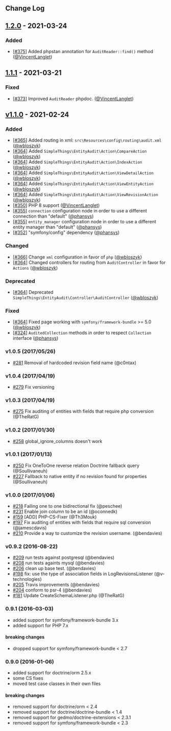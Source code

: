 ## Change Log

## [1.2.0](https://github.com/sonata-project/EntityAuditBundle/compare/1.1.1...1.2.0) - 2021-03-24
### Added
- [[#375](https://github.com/sonata-project/EntityAuditBundle/pull/375)] Added phpstan annotation for `AuditReader::find()` method ([@VincentLanglet](https://github.com/VincentLanglet))

## [1.1.1](https://github.com/sonata-project/EntityAuditBundle/compare/1.1.0...1.1.1) - 2021-03-21
### Fixed
- [[#373](https://github.com/sonata-project/EntityAuditBundle/pull/373)] Improved `AuditReader` phpdoc. ([@VincentLanglet](https://github.com/VincentLanglet))

## [v1.1.0](https://github.com/sonata-project/EntityAuditBundle/compare/v1.0.9...v1.1.0) - 2021-02-24
### Added
- [[#365](https://github.com/sonata-project/EntityAuditBundle/pull/365)] Added routing in xml: `src\Resources\config\routing\audit.xml` ([@wbloszyk](https://github.com/wbloszyk))
- [[#364](https://github.com/sonata-project/EntityAuditBundle/pull/364)] Added `SimpleThings\EntityAudit\Action\CompareAction` ([@wbloszyk](https://github.com/wbloszyk))
- [[#364](https://github.com/sonata-project/EntityAuditBundle/pull/364)] Added `SimpleThings\EntityAudit\Action\IndexAction` ([@wbloszyk](https://github.com/wbloszyk))
- [[#364](https://github.com/sonata-project/EntityAuditBundle/pull/364)] Added `SimpleThings\EntityAudit\Action\ViewDetailAction` ([@wbloszyk](https://github.com/wbloszyk))
- [[#364](https://github.com/sonata-project/EntityAuditBundle/pull/364)] Added `SimpleThings\EntityAudit\Action\ViewEntityAction` ([@wbloszyk](https://github.com/wbloszyk))
- [[#364](https://github.com/sonata-project/EntityAuditBundle/pull/364)] Added `SimpleThings\EntityAudit\Action\ViewRevisionAction` ([@wbloszyk](https://github.com/wbloszyk))
- [[#350](https://github.com/sonata-project/EntityAuditBundle/pull/350)] PHP 8 support ([@VincentLanglet](https://github.com/VincentLanglet))
- [[#355](https://github.com/sonata-project/EntityAuditBundle/pull/355)] `connection` configuration node in order to use a different connection than "default" ([@phansys](https://github.com/phansys))
- [[#355](https://github.com/sonata-project/EntityAuditBundle/pull/355)] `entity_manager` configuration node in order to use a different entity manager than "default" ([@phansys](https://github.com/phansys))
- [[#352](https://github.com/sonata-project/EntityAuditBundle/pull/352)] "symfony/config" dependency ([@phansys](https://github.com/phansys))

### Changed
- [[#366](https://github.com/sonata-project/EntityAuditBundle/pull/366)] Change `xml` configuration in favor of `php` ([@wbloszyk](https://github.com/wbloszyk))
- [[#364](https://github.com/sonata-project/EntityAuditBundle/pull/364)] Changed controllers for routing from `AuditController` in favor for `Actions` ([@wbloszyk](https://github.com/wbloszyk))

### Deprecated
- [[#364](https://github.com/sonata-project/EntityAuditBundle/pull/364)] Deprecated `SimpleThings\EntityAudit\Controller\AuditController` ([@wbloszyk](https://github.com/wbloszyk))

### Fixed
- [[#364](https://github.com/sonata-project/EntityAuditBundle/pull/364)] Fixed page working with `symfony/framework-bundle` >= 5.0 ([@wbloszyk](https://github.com/wbloszyk))
- [[#324](https://github.com/sonata-project/EntityAuditBundle/pull/324)] `AuditedCollection` methods in order to respect `Collection` interface ([@phansys](https://github.com/phansys))

### v1.0.5 (2017/05/26)
- [#281](https://github.com/simplethings/EntityAuditBundle/pull/281) Removal of hardcoded revision field name (@c0ntax)

### v1.0.4 (2017/04/19)
- [#279](https://github.com/simplethings/EntityAuditBundle/issues/279) Fix versioning

### v1.0.3 (2017/04/19)
- [#275](https://github.com/simplethings/EntityAuditBundle/pull/275) Fix auditing of entities with fields that require php conversion (@TheRatG)

### v1.0.2 (2017/01/30)
- [#258](https://github.com/simplethings/EntityAuditBundle/issues/258) global_ignore_columns doesn't work

### v1.0.1 (2017/01/13)
- [#250](https://github.com/simplethings/EntityAudit/pull/250) Fix OneToOne reverse relation Doctrine fallback query (@Soullivaneuh)
- [#227](https://github.com/simplethings/EntityAudit/pull/227) Fallback to native entity if no revision found for properties (@Soullivaneuh)

### v1.0.0 (2017/01/06)
- [#218](https://github.com/simplethings/EntityAudit/pull/218) Failing one to one bidirectional fix (@peschee)
- [#231](https://github.com/simplethings/EntityAudit/pull/231) Enable join column to be an id (@oconnedk)
- [#159](https://github.com/simplethings/EntityAudit/pull/159) [ADD] PHP-CS-Fixer (@Th3Mouk)
- [#197](https://github.com/simplethings/EntityAudit/pull/197) Fix auditing of entities with fields that require sql conversion (@jamescdavis)
- [#210](https://github.com/simplethings/EntityAudit/pull/210) Provide a way to customize the revision username. (@bendavies)

### v0.9.2 (2016-08-22)
- [#209](https://github.com/simplethings/EntityAudit/pull/209) run tests against postgresql (@bendavies)
- [#208](https://github.com/simplethings/EntityAudit/pull/208) run tests againts mysql (@bendavies)
- [#206](https://github.com/simplethings/EntityAudit/pull/206) clean up base test. (@bendavies)
- [#198](https://github.com/simplethings/EntityAudit/pull/198) fix: use the type of association fields in LogRevisionsListener (@v-technologies)
- [#205](https://github.com/simplethings/EntityAudit/pull/205) Travis improvements (@bendavies)
- [#204](https://github.com/simplethings/EntityAudit/pull/204) conform to psr-4 (@bendavies)
- [#181](https://github.com/simplethings/EntityAudit/pull/181) Update CreateSchemaListener.php (@TheRatG)

### 0.9.1 (2016-03-03)

* added support for symfony/framework-bundle 3.x
* added support for PHP 7.x

#### breaking changes

* dropped support for symfony/framework-bundle < 2.7


### 0.9.0 (2016-01-06)

* added support for doctrine/orm 2.5.x
* some CS fixes
* moved test case classes in their own files

#### breaking changes

* removed support for doctrine/orm  < 2.4
* removed support for doctrine/doctrine-bundle  < 1.4
* removed support for gedmo/doctrine-extensions < 2.3.1
* removed support for symfony/framework-bundle < 2.3

